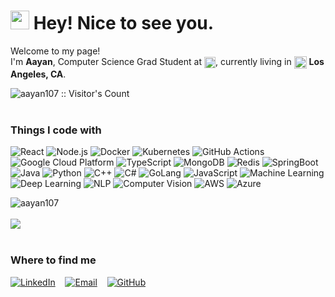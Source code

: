 <h1><img src="https://emojis.slackmojis.com/emojis/images/1531849430/4246/blob-sunglasses.gif?1531849430" width="30"/> Hey! Nice to see you.</h1>

<p>Welcome to my page!<br>
I'm <strong>Aayan</strong>, Computer Science Grad Student at 
  <img src="https://identity.usc.edu/wp-content/uploads/2022/09/Block-USC_on_black.png" alt="University Logo" style="height: 1.3em; vertical-align: middle;">, currently living in 
  <img src="https://img.icons8.com/color/512/197/usa.png" width="20" style="vertical-align: middle;" /> 
  <b>Los Angeles, CA</b>.
</p>



<img src="https://profile-counter.glitch.me/{aayan107}/count.svg" alt="aayan107 :: Visitor's Count" />

<br>
<br>
<h3>Things I code with</h3>
<p>
  <img alt="React" src="https://img.shields.io/badge/-React-45b8d8?style=flat-square&logo=react&logoColor=white" />
  <img alt="Node.js" src="https://img.shields.io/badge/-Node.js-43853d?style=flat-square&logo=node.js&logoColor=white" />
  <img alt="Docker" src="https://img.shields.io/badge/-Docker-46a2f1?style=flat-square&logo=docker&logoColor=white" />
  <img alt="Kubernetes" src="https://img.shields.io/badge/-Kubernetes-326ce5?style=flat-square&logo=kubernetes&logoColor=white" />
  <img alt="GitHub Actions" src="https://img.shields.io/badge/-GitHub_Actions-2088FF?style=flat-square&logo=github-actions&logoColor=white" />
  <img alt="Google Cloud Platform" src="https://img.shields.io/badge/-Google_Cloud_Platform-1a73e8?style=flat-square&logo=google-cloud&logoColor=white" />
  <img alt="TypeScript" src="https://img.shields.io/badge/-TypeScript-007ACC?style=flat-square&logo=typescript&logoColor=white" />
  <img alt="MongoDB" src="https://img.shields.io/badge/-MongoDB-13aa52?style=flat-square&logo=mongodb&logoColor=white" />
  <img alt="Redis" src="https://img.shields.io/badge/-Redis-DC382D?style=flat-square&logo=redis&logoColor=white" />
  <img alt="SpringBoot" src="https://img.shields.io/badge/-SpringBoot-6DB33F?style=flat-square&logo=spring&logoColor=white" />
  <img alt="Java" src="https://img.shields.io/badge/-Java-007396?style=flat-square&logo=java&logoColor=white" />
  <img alt="Python" src="https://img.shields.io/badge/-Python-3776AB?style=flat-square&logo=python&logoColor=white" />
  <img alt="C++" src="https://img.shields.io/badge/-C++-00599C?style=flat-square&logo=c%2B%2B&logoColor=white" />
  <img alt="C#" src="https://img.shields.io/badge/-C%23-239120?style=flat-square&logo=c-sharp&logoColor=white" />
  <img alt="GoLang" src="https://img.shields.io/badge/-Go-00ADD8?style=flat-square&logo=go&logoColor=white" />
  <img alt="JavaScript" src="https://img.shields.io/badge/-JavaScript-F7DF1E?style=flat-square&logo=javascript&logoColor=black" />
  <img alt="Machine Learning" src="https://img.shields.io/badge/-Machine_Learning-102230?style=flat-square&logo=tensorflow&logoColor=white" />
  <img alt="Deep Learning" src="https://img.shields.io/badge/-Deep_Learning-FF6F00?style=flat-square&logo=deeplearning&logoColor=white" />
  <img alt="NLP" src="https://img.shields.io/badge/-NLP-39A85A?style=flat-square&logo=nlp&logoColor=white" />
  <img alt="Computer Vision" src="https://img.shields.io/badge/-Computer_Vision-39A85A?style=flat-square&logo=computervision&logoColor=white" />
  <img alt="AWS" src="https://img.shields.io/badge/-AWS-232F3E?style=flat-square&logo=amazon-aws&logoColor=white" />
  <img alt="Azure" src="https://img.shields.io/badge/-Azure-0078D4?style=flat-square&logo=microsoft-azure&logoColor=white" />
</p>

<img src="https://myreadme.vercel.app/api/embed/aayan107?panels=userstatistics,toprepositories,toplanguages,commitgraph" alt="aayan107" />

</br>
</br>
<img src="https://github-profile-trophy.vercel.app/?username=aayan107&theme=juicyfresh" />

<br>
<br>
<h3>Where to find me</h3>

<p align="left">
  <a href="https://www.linkedin.com/in/aayan107"><img src="https://img.shields.io/badge/LinkedIn-0077B5?style=for-the-badge&logo=linkedin&logoColor=white" alt="LinkedIn"></a>&nbsp;&nbsp;&nbsp;
  <a href="mailto:aayansha@usc.edu"><img src="https://img.shields.io/badge/Email-D14836?style=for-the-badge&logo=gmail&logoColor=white" alt="Email"></a>&nbsp;&nbsp;&nbsp;
  <a href="https://github.com/Aayan107"><img src="https://img.shields.io/badge/GitHub-100000?style=for-the-badge&logo=github&logoColor=white" alt="GitHub"></a>&nbsp;&nbsp;&nbsp;
</p>



